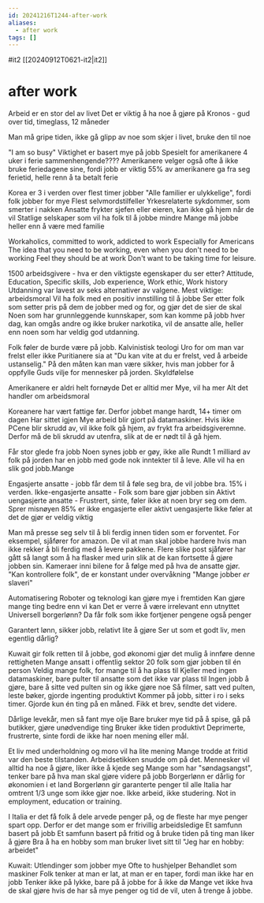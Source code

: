 ```yaml
---
id: 20241216T1244-after-work
aliases:
  - after work
tags: []
---
```


#it2 [[20240912T0621-it2|it2]]

# after work

Arbeid er en stor del av livet
Det er viktig å ha noe å gjøre på
Kronos - gud over tid, timeglass, 12 måneder

Man må gripe tiden, ikke gå glipp av noe som skjer i livet, bruke den til noe

"I am so busy"
Viktighet er basert mye på jobb
Spesielt for amerikanere
4 uker i ferie sammenhengende????
Amerikanere velger også ofte å ikke bruke feriedagene sine, fordi jobb er viktig
55% av amerikanere ga fra seg ferietid, helle renn å ta betalt ferie

Korea er 3 i verden over flest timer jobber
"Alle familier er ulykkelige", fordi folk jobber for mye
Flest selvmordstilfeller
Yrkesrelaterte sykdommer, som smerter i nakken
Ansatte frykter sjefen eller eieren, kan ikke gå hjem når de vil
Statlige selskaper som vil ha folk til å jobbe mindre
Mange må jobbe heller enn å være med familie

Workaholics, committed to work, addicted to work
Especially for Americans
The idea that you need to be working, even when you don't need to be working
Feel they should be at work
Don't want to be taking time for leisure.

1500 arbeidsgivere - hva er den viktigste egenskaper du ser etter?
Attitude, Education, Specific skills, Job experience, Work ethic, Work history
Utdanning var lavest av seks alternativer av valgene.
Mest viktige: arbeidsmoral
Vil ha folk med en positiv innstilling til å jobbe
Ser etter folk som setter pris på dem de jobber med og for, og gjør det de sier de skal
Noen som har grunnleggende kunnskaper, som kan komme på jobb hver dag, kan omgås andre og ikke bruker narkotika, vil de ansatte alle, heller enn noen som har veldig god utdanning.

Folk føler de burde være på jobb.
Kalvinistisk teologi
Uro for om man var frelst eller ikke
Puritianere sia at "Du kan vite at du er frelst, ved å arbeide ustanselig."
På den måten kan man være sikker, hvis man jobber for å oppfylle Guds vilje for mennesker på jorden.
Skyldfølelse

Amerikanere er aldri helt fornøyde
Det er alltid mer
Mye, vil ha mer
Alt det handler om arbeidsmoral

Koreanere har vært fattige før.
Derfor jobbet mange hardt, 14+ timer om dagen
Har sittet igjen
Mye arbeid blir gjort på datamaskiner.
Hvis ikke PCene blir skrudd av, vil ikke folk gå hjem, av frykt fra arbeidsgiveremne.
Derfor må de bli skrudd av utenfra, slik at de er nødt til å gå hjem.

Får stor glede fra jobb
Noen synes jobb er gøy, ikke alle
Rundt 1 milliard av folk på jorden har en jobb med gode nok inntekter til å leve.
Alle vil ha en slik god jobb.Mange

Engasjerte ansatte - jobb får dem til å føle seg bra, de vil jobbe bra. 15% i verden.
Ikke-engasjerte ansatte - Folk som bare gjør jobben sin
Aktivt uengasjerte ansatte - Frustrert, sinte, føler ikke at noen bryr seg om dem. Sprer misnøyen
85% er ikke engasjerte eller aktivt uengasjerte
Ikke føler at det de gjør er veldig viktig

Man må presse seg selv til å bli ferdig innen tiden som er forventet.
For eksempel, sjåfører for amazon.
De vil at man skal jobbe hardere hvis man ikke rekker å bli ferdig med å levere pakkene.
Flere slike post sjåfører har gått så langt som å ha flasker med urin slik at de kan fortsette å gjøre jobben sin.
Kameraer inni bilene for å følge med på hva de ansatte gjør.
"Kan kontrollere folk", de er konstant under overvåkning
"Mange jobber _er_ slaveri"

Automatisering
Roboter og teknologi kan gjøre mye i fremtiden
Kan gjøre mange ting bedre enn vi kan
Det er verre å være irrelevant enn utnyttet
Universell borgerlønn?
Da får folk som ikke fortjener pengene også penger

Garantert lønn, sikker jobb, relativt lite å gjøre
Ser ut som et godt liv, men egentlig dårlig?

Kuwait gir folk retten til å jobbe, god økonomi gjør det mulig å innføre denne rettigheten
Mange ansatt i offentlig sektor
20 folk som gjør jobben til én person
Veldig mange folk, for mange til å ha plass til
Kjeller med ingen datamaskiner, bare pulter til ansatte som det ikke var plass til
Ingen jobb å gjøre, bare å sitte ved pulten sin og ikke gjøre noe
Så filmer, satt ved pulten, leste bøker, gjorde ingenting produktivt
Kommer på jobb, sitter i ro i seks timer.
Gjorde kun én ting på en måned. Fikk et brev, sendte det videre.

Dårlige levekår, men så fant mye olje
Bare bruker mye tid på å spise, gå på butikker, gjøre unødvendige ting
Bruker ikke tiden produktivt
Deprimerte, frustrerte, sinte fordi de ikke har noen mening eller mål.

Et liv med underholdning og moro vil ha lite mening
Mange trodde at fritid var den beste tilstanden.
Arbeidsetikken snudde om på det.
Mennesker vil alltid ha noe å gjøre, liker ikke å kjede seg
Mange som har "søndagsangst", tenker bare på hva man skal gjøre videre på jobb
Borgerlønn er dårlig for økonomien i et land
Borgerlønn gir garanterte penger til alle
Italia har omtrent 1/3 unge som ikke gjør noe. Ikke arbeid, ikke studering.
Not in employment, education or training.

I Italia er det få folk å dele arvede penger på, og de fleste har mye penger spart opp.
Derfor er det mange som er frivillig arbeidsledige
Et samfunn basert på jobb
Et samfunn basert på fritid og å bruke tiden på ting man liker å gjøre
Bra å ha en hobby som man bruker livet sitt til
"Jeg har en hobby: arbeidet"

Kuwait:
Utlendinger som jobber mye
Ofte to hushjelper
Behandlet som maskiner
Folk tenker at man er lat, at man er en taper, fordi man ikke har en jobb
Tenker ikke på lykke, bare på å jobbe for å ikke dø
Mange vet ikke hva de skal gjøre hvis de har så mye penger og tid de vil, uten å trenge å jobbe.
